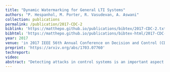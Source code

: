 ```yaml
---
title: "Dynamic Watermarking for General LTI Systems"
authors: "P. Hespanhol, M. Porter, R. Vasudevan, A. Aswani"
collection: publications
permalink: /publication/2017-CDC-2
biblink: 'https://matthepo.github.io/publications/bibtex/2017-CDC-2.txt'
bibhtml: 'https://matthepo.github.io/publications/bibtex-html/2017-CDC-2.html'
year: 2017
venue: 'in 2017 IEEE 56th Annual Conference on Decision and Control (CDC)'
preprint: 'https://arxiv.org/abs/1703.07760'
techreport:
video:
abstract: "Detecting attacks in control systems is an important aspect of designing secure and resilient control systems. Recently, a dynamic watermarking approach was proposed for detecting malicious sensor attacks for SISO LTI systems with partial state observations and MIMO LTI systems with a full rank input matrix and full state observations; however, these previous approaches cannot be applied to general LTI systems that are MIMO and have partial state observations. This paper designs a dynamic watermarking approach for detecting malicious sensor attacks for general LTI systems, and we provide a new set of asymptotic and statistical tests. We prove these tests can detect attacks that follow a specified attack model (more general than replay attacks), and we also show that these tests simplify to existing tests when the system is SISO or has full rank input matrix and full state observations. The benefit of our approach is demonstrated with a simulation analysis of detecting sensor attacks in autonomous vehicles. Our approach can distinguish between sensor attacks and wind disturbance (through an internal model principle framework), whereas improperly designed tests cannot distinguish between sensor attacks and wind disturbance."
---
```

